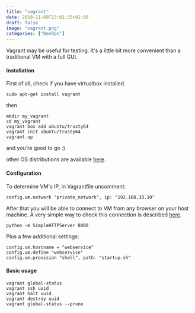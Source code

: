 ```yaml
---
title: "vagrant"
date: 2018-11-09T23:01:35+01:00
draft: false
image: "vagrant.png"
categories: ["DevOps"]
---
```


Vagrant may be useful for testing. It's a little bit more convenient than a traditional VM with a full GUI. 

#### Installation

First of all, check if you have virtualbox installed.
```
sudo apt-get install vagrant
```
then
```
mkdir my_vagrant
cd my_vagrant
vagrant box add ubuntu/trusty64
vagrant init ubuntu/trusty64
vagrant up
```

and you're good to go :)

other OS distributions are available [here](https://app.vagrantup.com/boxes/search).

#### Configuration

To determine VM's IP, in Vagrantfile uncomment:
```
config.vm.network "private_network", ip: "192.168.33.10"
```

After that you will be able to connect to VM from any browser on your host machine.
A very simple way to check this connection is described [here](https://docs.python.org/2/library/simplehttpserver.html).
```
python -m SimpleHTTPServer 8000
```

Plus a few additional settings:
```
config.vm.hostname = "webservice"
config.vm.define "webservice"
config.vm.provision "shell", path: "startup.sh"
```

#### Basic usage

```
vagrant global-status
vagrant ssh uuid
vagrant halt uuid
vagrant destroy uuid
vagrant global-status --prune
```
